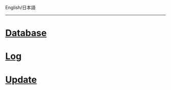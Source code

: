 English/日本語 
***
# [Database](Maintenance(Database))
# [Log](https://github.com/aegif/NemakiWare/wiki/Maintenance%28Log%29)
# [Update]()